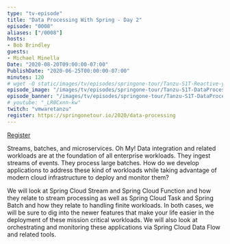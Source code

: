 ```yaml
---
type: "tv-episode"
title: "Data Processing With Spring - Day 2"
episode: "0008"
aliases: ["/0008"]
hosts:
- Bob Brindley
guests:
- Michael Minella
Date: "2020-08-20T09:00:00-07:00"
PublishDate: "2020-06-25T00:00:00-07:00"
minutes: 120
# wget -O static/images/tv/episodes/springone-tour/Tanzu-S1T-Reactive-yt.jpg https://img.youtube.com/vi/_LR0Cxnn-kw/mqdefault.jpg
episode_image: "/images/tv/episodes/springone-tour/Tanzu-S1T-DataProcessing.jpg"
episode_banner: "/images/tv/episodes/springone-tour/Tanzu-S1T-DataProcessing.jpg"
# youtube: "_LR0Cxnn-kw"
twitch: "vmwaretanzu"
register: https://springonetour.io/2020/data-processing
---
```


[Register](https://springonetour.io/2020/data-processing)

Streams, batches, and microservices. Oh My! Data integration and related workloads are at the foundation of all enterprise workloads. They ingest streams of events. They process large batches. How do we develop applications to address these kind of workloads while taking advantage of modern cloud infrastructure to deploy and monitor them?

We will look at Spring Cloud Stream and Spring Cloud Function and how they relate to stream processing as well as Spring Cloud Task and Spring Batch and how they relate to handling finite workloads. In both cases, we will be sure to dig into the newer features that make your life easier in the deployment of these mission critical workloads. We will also look at orchestrating and monitoring these applications via Spring Cloud Data Flow and related tools.